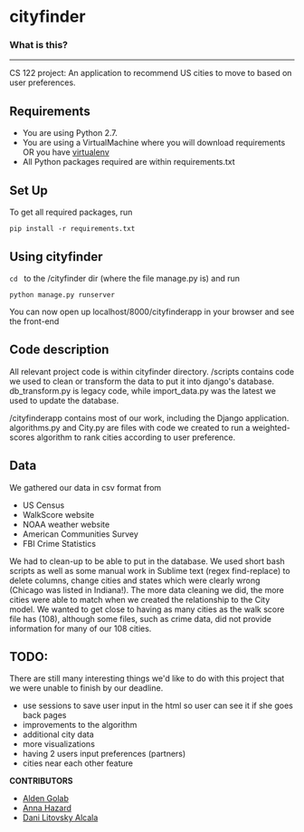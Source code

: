 cityfinder
========================

### What is this?
-------------

CS 122 project:
An application to recommend US cities to move to based on user preferences.

Requirements
-----------

* You are using Python 2.7.
* You are using a VirtualMachine where you will download requirements OR you have [virtualenv](https://pypi.python.org/pypi/virtualenv)
* All Python packages required are within requirements.txt


Set Up
---------------

To get all required packages, run
```
pip install -r requirements.txt
```

Using cityfinder
---------------

```cd ``` to the /cityfinder dir (where the file manage.py is) and run

```
python manage.py runserver
```
You can now open up localhost/8000/cityfinderapp in your browser and see the front-end

Code description
---------------
All relevant project code is within cityfinder directory.
/scripts contains code we used to clean or transform the data to put it into django's database. db_transform.py is legacy code, while import_data.py was the latest we used to update the database.

/cityfinderapp contains most of our work, including the Django application. algorithms.py and City.py are files with code we created to run a weighted-scores algorithm to rank cities according to user preference.

Data
---------------
We gathered our data in csv format from

* US Census
* WalkScore website
* NOAA weather website
* American Communities Survey
* FBI Crime Statistics

We had to clean-up to be able to put in the database. We used short bash scripts as well as some manual work in Sublime text (regex find-replace) to delete columns, change cities and states which were clearly wrong (Chicago was listed in Indiana!). The more data cleaning we did, the more cities were able to match when we created the relationship to the City model. We wanted to get close to having as many cities as the walk score file has (108), although some files, such as crime data, did not provide information for many of our 108 cities.


TODO:
---------------
There are still many interesting things we'd like to do with this project that we were unable to finish by our deadline.
* use sessions to save user input in the html so user can see it if she goes back pages
* improvements to the algorithm
* additional city data
* more visualizations
* having 2 users input preferences (partners)
* cities near each other feature


**CONTRIBUTORS**
- [Alden Golab](https://github.com/aldengolab)
- [Anna Hazard](https://github.com/annalizhaz)
- [Dani Litovsky Alcala](https://github.com/danilito19)

